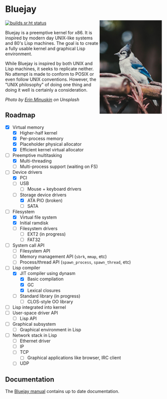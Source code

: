 # Bluejay

<img src="share/branding/bluejay-unsplash.jpg" align="right" width="200">

[![builds.sr.ht status](https://builds.sr.ht/~swisschili/bluejay/commits/.build.yml.svg)](https://builds.sr.ht/~swisschili/bluejay/commits/.build.yml?)

Bluejay is a preemptive kernel for x86. It is inspired by modern day
UNIX-like systems and 80's Lisp machines. The goal is to create a
fully usable kernel and graphical Lisp environment.

While Bluejay is inspired by both UNIX and Lisp machines, it seeks to
replicate neither. No attempt is made to conform to POSIX or even
follow UNIX conventions. However, the "UNIX philosophy" of doing one
thing and doing it well is certainly a consideration.

*Photo by [Erin Minuskin](https://unsplash.com/@erinw) on Unsplash*

## Roadmap

- [x] Virtual memory
  - [x] Higher-half kernel
  - [x] Per-process memory 
  - [x] Placeholder physical allocator
  - [x] Efficient kernel virtual allocator
- [ ] Preemptive multitasking
  - [x] Multi-threading
  - [ ] Multi-process support (waiting on FS)
- [ ] Device drivers
  - [x] PCI
  - [ ] USB
    - [ ] Mouse + keyboard drivers
  - [ ] Storage device drivers
    - [x] ATA PIO (broken)
    - [ ] SATA
- [ ] Filesystem
  - [x] Virtual file system
  - [x] Initial ramdisk
  - [ ] Filesystem drivers
    - [ ] EXT2 (in progress)
    - [ ] FAT32
- [ ] System call API
  - [ ] Filesystem API
  - [ ] Memory management API (`sbrk`, `mmap`, etc)
  - [ ] Process/thread API (`spawn_process`, `spawn_thread`, etc)
- [ ] Lisp compiler
  - [x] JIT compiler using dynasm
    - [x] Basic compilation
    - [x] GC
    - [x] Lexical closures
  - [ ] Standard library (in progress)
    - [ ] CLOS-style OO library
- [ ] Lisp integrated into kernel
- [ ] User-space driver API
  - [ ] Lisp API
- [ ] Graphical subsystem
  - [ ] Graphical environment in Lisp
- [ ] Network stack in Lisp
  - [ ] Ethernet driver
  - [ ] IP
  - [ ] TCP
    - [ ] Graphical applications like browser, IRC client
  - [ ] UDP

## Documentation

The [Bluejay manual](https://bluejay.readthedocs.io) contains up to date
documentation.
